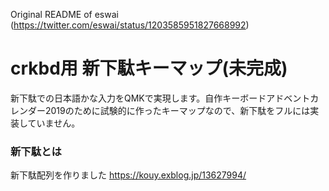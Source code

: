 Original README of eswai (https://twitter.com/eswai/status/1203585951827668992)

# crkbd用 新下駄キーマップ(未完成)

新下駄での日本語かな入力をQMKで実現します。自作キーボードアドベントカレンダー2019のために試験的に作ったキーマップなので、新下駄をフルには実装していません。

### 新下駄とは

新下駄配列を作りました
https://kouy.exblog.jp/13627994/
